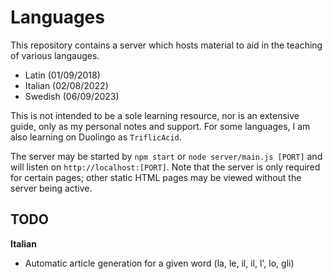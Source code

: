# Languages

This repository contains a server which hosts material to aid in the teaching of various langauges.

- Latin (01/09/2018)
- Italian (02/08/2022)
- Swedish (06/09/2023)

This is not intended to be a sole learning resource, nor is an extensive guide, only as my personal notes and support. For some languages, I am also learning on Duolingo as `TriflicAcid`.

The server may be started by `npm start` or `node server/main.js [PORT]` and will listen on `http://localhost:[PORT]`. Note that the server is only required for certain pages; other static HTML pages may be viewed without the server being active.

## TODO

**Italian**

- Automatic article generation for a given word (la, le, il, il, l', lo, gli)
